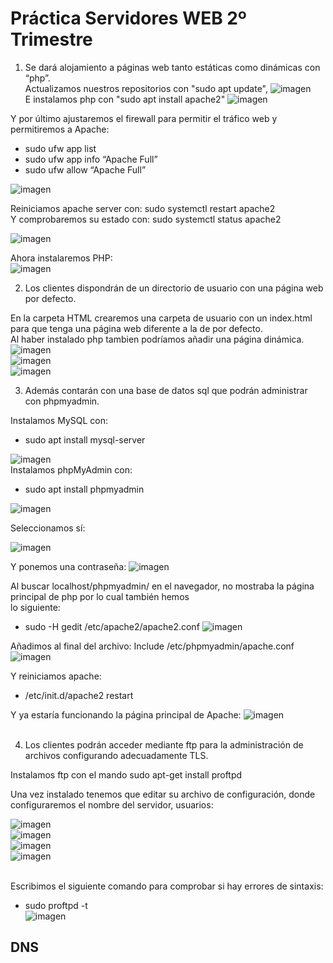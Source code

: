 # Práctica Servidores WEB      2º Trimestre

1. Se dará alojamiento a páginas web tanto estáticas como dinámicas con “php”. <br>
Actualizamos nuestros repositorios con "sudo apt update",
![imagen](https://user-images.githubusercontent.com/72253934/221395514-9f0825ff-1b33-44cd-925d-03eee69d5953.png) <br>
E instalamos php con "sudo apt install apache2"
![imagen](https://user-images.githubusercontent.com/72253934/221395568-c76516ca-7d61-41d8-a47f-f50f2e953528.png) <br>

Y por último ajustaremos el firewall para permitir el tráfico web y permitiremos a Apache: 

- sudo ufw app list <br>
- sudo ufw app info “Apache Full” <br>
- sudo ufw allow “Apache Full” <br>

![imagen](https://user-images.githubusercontent.com/72253934/221395843-5037768a-79c8-49aa-b2a2-281d6eb1f261.png)

Reiniciamos apache server con: sudo systemctl restart apache2 <br>
Y comprobaremos  su estado con: sudo systemctl status apache2 <br>

![imagen](https://user-images.githubusercontent.com/72253934/221395943-c06e684a-bf42-4731-9c52-a9ed594ebb18.png) <br>

Ahora instalaremos PHP: <br>
![imagen](https://user-images.githubusercontent.com/72253934/221396028-e98ec48b-af6c-413f-a6ec-b5fa6b7ed89f.png) <br>

2. Los clientes dispondrán de un directorio de usuario con una página web
por defecto. <br>

En la carpeta HTML crearemos una carpeta de usuario con un index.html para que tenga una página web diferente a la de por defecto. <br>
Al haber instalado php tambien podríamos añadir una página dinámica.
![imagen](https://user-images.githubusercontent.com/72253934/221397684-a418f428-81c0-4356-959b-03a493f7d51c.png) <br>
![imagen](https://user-images.githubusercontent.com/72253934/221397697-5155bbcd-6d20-484c-9900-d7532b2b5033.png) <br>
![imagen](https://user-images.githubusercontent.com/72253934/221397731-960068db-bd11-4ed2-a2df-ef2cf463cbac.png)

3. Además contarán con una base de datos sql que podrán administrar con phpmyadmin. <br>

Instalamos MySQL con:
- sudo apt install mysql-server

![imagen](https://user-images.githubusercontent.com/72253934/221398124-5d9b857f-9eb0-43fe-8f8e-e32430127f6f.png)
<br>
Instalamos phpMyAdmin con: 
- sudo apt install phpmyadmin <br>

![imagen](https://user-images.githubusercontent.com/72253934/221398170-b29379f5-8857-44c5-b2ec-8e7bb7725246.png)

Seleccionamos sí: 

![imagen](https://user-images.githubusercontent.com/72253934/221398224-7ae03e24-6ca8-4082-88c5-9229c5000d06.png) <br>

Y ponemos una contraseña: 
![imagen](https://user-images.githubusercontent.com/72253934/221398258-c82b4062-3022-41b7-819e-2591ab41259f.png) <br>

Al buscar localhost/phpmyadmin/ en el navegador, no mostraba la página principal de php por lo cual también hemos <br>
lo siguiente: <br>
- sudo -H gedit /etc/apache2/apache2.conf
![imagen](https://user-images.githubusercontent.com/72253934/221398663-801ea4d8-cb3f-4785-a7be-0875b241f534.png) <br>

Añadimos al final del archivo:
Include /etc/phpmyadmin/apache.conf <br>
![imagen](https://user-images.githubusercontent.com/72253934/221398693-b6ac9912-d495-42a3-a976-c26c50b24166.png) <br>

Y reiniciamos apache:
- /etc/init.d/apache2 restart <br>

Y ya estaría funcionando la página principal de Apache: 
![imagen](https://user-images.githubusercontent.com/72253934/221398770-cfac64a7-8bd7-4d02-93fb-043a75edcaaa.png) <br> <br>

4. Los clientes podrán acceder mediante ftp para la administración de
archivos configurando adecuadamente TLS.

Instalamos ftp con el mando sudo apt-get install proftpd <br>

Una vez instalado tenemos que editar su archivo de configuración, donde configuraremos el nombre del servidor, usuarios: <br>

![imagen](https://user-images.githubusercontent.com/72253934/221399293-092c74a0-ab52-47ce-8996-a804017d82fe.png) <br>
![imagen](https://user-images.githubusercontent.com/72253934/221399339-12b9f5b5-1d16-418e-a831-2515ea36b389.png) <br>
![imagen](https://user-images.githubusercontent.com/72253934/221399405-d9069deb-8fe0-4732-a6ac-cb10a8a2db0d.png) <br>
![imagen](https://user-images.githubusercontent.com/72253934/221399430-a9e7baf9-1ffe-459f-ac9f-e41eacf64709.png)
<br> <br> 

Escribimos el siguiente comando para comprobar si hay errores de sintaxis:
- sudo proftpd -t <br>
![imagen](https://user-images.githubusercontent.com/72253934/221399872-f2a91501-5156-4512-970e-469c92a50e3e.png)

## DNS
